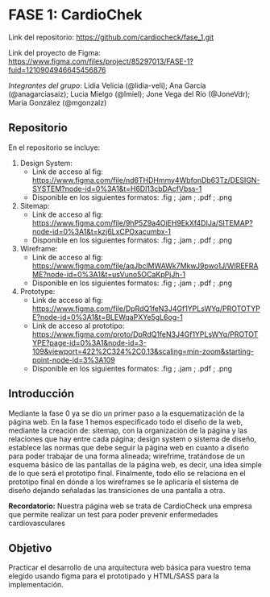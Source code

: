 # FASE 1: CardioChek

Link del repositorio: https://github.com/cardiocheck/fase_1.git

Link del proyecto de Figma: https://www.figma.com/files/project/85297013/FASE-1?fuid=1210904946645456876

_Integrantes del grupo_: Lidia Velicia (@lidia-veli); Ana García (@anagarciasaiz); Lucia Mielgo (@lmiel); Jone Vega del Río (@JoneVdr); María González (@mgonzalz)


## Repositorio

En el repositorio se incluye:
1. Design System:
    - Link de acceso al fig: https://www.figma.com/file/nd6THDHmmy4WbfonDb63Tz/DESIGN-SYSTEM?node-id=0%3A1&t=H6Dl13cbDAcfVbss-1
    - Disponible en los siguientes formatos: .fig ; .jam ; .pdf ; .png
2. Sitemap:
    - Link de acceso al fig: https://www.figma.com/file/9hP5Z9a4OiEH9EkXf4DIJa/SITEMAP?node-id=0%3A1&t=kzj6LxCPOxacumbx-1
    - Disponible en los siguientes formatos: .fig ; .jam ; .pdf ; .png
3. Wireframe:
    - Link de acceso al fig: https://www.figma.com/file/aqJbclMWAWk7MkwJ9pwo1J/WIREFRAME?node-id=0%3A1&t=usVuno5OCaKpPjJh-1
    - Disponible en los siguientes formatos: .fig ; .jam ; .pdf ; .png
4. Prototype:
    - Link de acceso al fig: https://www.figma.com/file/DpRdQ1feN3J4Gf1YPLsWYq/PROTOTYPE?node-id=0%3A1&t=BLEWqaPXYe5gL6og-1
    - Link de acceso al prototipo: https://www.figma.com/proto/DpRdQ1feN3J4Gf1YPLsWYq/PROTOTYPE?page-id=0%3A1&node-id=3-109&viewport=422%2C324%2C0.13&scaling=min-zoom&starting-point-node-id=3%3A109
    - Disponible en los siguientes formatos: .fig ; .jam ; .pdf ; .png


## Introducción

Mediante la fase 0 ya se dio un primer paso a la esquematización de la página web. En la fase 1 hemos especificado todo el diseño de la web, mediante la creación de: sitemap, con la organización de la página y las relaciones que hay entre cada página; design system o sistema de diseño, establece las normas que debe seguir la página web en cuanto a diseño para poder trabajar de una forma alineada; wirefrime, tratándose de un esquema básico de las pantallas de la página web, es decir, una idea simple de lo que será el prototipo final. Finalmente, todo ello se relaciona en el prototipo final en dónde a los wireframes se le aplicaría el sistema de diseño dejando señaladas las transiciones de una pantalla a otra.

**Recordatorio:** Nuestra página web se trata de CardioCheck una empresa que permite realizar un test para poder prevenir enfermedades cardiovasculares


## Objetivo

Practicar el desarrollo de una arquitectura web básica para vuestro tema elegido usando figma
para el prototipado y HTML/SASS para la implementación.
